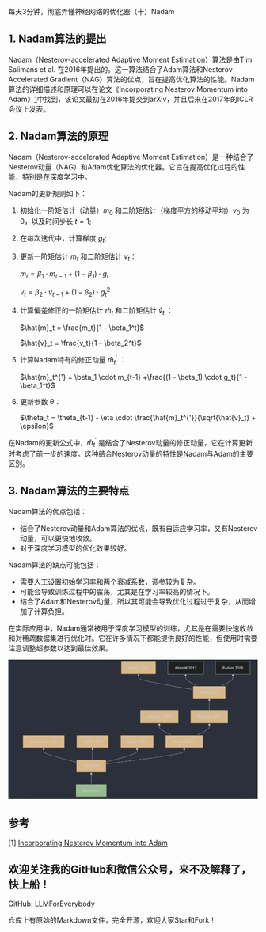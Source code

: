 每天3分钟，彻底弄懂神经网络的优化器（十）Nadam

## 1. Nadam算法的提出
Nadam（Nesterov-accelerated Adaptive Moment Estimation）算法是由Tim Salimans et al. 在2016年提出的。这一算法结合了Adam算法和Nesterov Accelerated Gradient（NAG）算法的优点，旨在提高优化算法的性能。Nadam算法的详细描述和原理可以在论文《Incorporating Nesterov Momentum into Adam》[1](#refer-anchor-1)中找到，该论文最初在2016年提交到arXiv，并且后来在2017年的ICLR会议上发表。

## 2. Nadam算法的原理

Nadam（Nesterov-accelerated Adaptive Moment Estimation）是一种结合了Nesterov动量（NAG）和Adam优化算法的优化器。它旨在提高优化过程的性能，特别是在深度学习中。

Nadam的更新规则如下：

1. 初始化一阶矩估计（动量）$m_0$ 和二阶矩估计（梯度平方的移动平均）$v_0$ 为0，以及时间步长 $t=1$;
2. 在每次迭代中，计算梯度 $g_t$;
3. 更新一阶矩估计 $m_t$ 和二阶矩估计 $v_t$：

   $m_t = \beta_1 \cdot m_{t-1} + (1 - \beta_1) \cdot g_t$

   $v_t = \beta_2 \cdot v_{t-1} + (1 - \beta_2) \cdot g_t^2$

4. 计算偏差修正的一阶矩估计 $\hat{m}_t$ 和二阶矩估计 $\hat{v}_t$ ：

   $\hat{m}_t = \frac{m_t}{1 - \beta_1^t}$

   $\hat{v}_t = \frac{v_t}{1 - \beta_2^t}$

5. 计算Nadam特有的修正动量 $\hat{m}_t^{'}$ ：

   $\hat{m}_t^{'} = \beta_1 \cdot m_{t-1} +\frac{(1 - \beta_1) \cdot g_t}{1 - \beta_1^t}$

6. 更新参数 $\theta$：

   $\theta_t = \theta_{t-1} - \eta \cdot \frac{\hat{m}_t^{'}}{\sqrt{\hat{v}_t} + \epsilon}$

在Nadam的更新公式中，$\hat{m}_t^{'}$ 是结合了Nesterov动量的修正动量，它在计算更新时考虑了前一步的速度。这种结合Nesterov动量的特性是Nadam与Adam的主要区别。

## 3. Nadam算法的主要特点

Nadam算法的优点包括：
- 结合了Nesterov动量和Adam算法的优点，既有自适应学习率，又有Nesterov动量，可以更快地收敛。
- 对于深度学习模型的优化效果较好。

Nadam算法的缺点可能包括：
- 需要人工设置初始学习率和两个衰减系数，调参较为复杂。
- 可能会导致训练过程中的震荡，尤其是在学习率较高的情况下。
- 结合了Adam和Nesterov动量，所以其可能会导致优化过程过于复杂，从而增加了计算负担。

在实际应用中，Nadam通常被用于深度学习模型的训练，尤其是在需要快速收敛和对稀疏数据集进行优化时。它在许多情况下都能提供良好的性能，但使用时需要注意调整超参数以达到最佳效果。   

![alt text](assest/神经网络的优化器（十）Nadam/0.png)

## 参考

[1] [Incorporating Nesterov Momentum into Adam](https://openreview.net/forum?id=OM0jvwB8jIp57ZJjtNEZ)

## 欢迎关注我的GitHub和微信公众号，来不及解释了，快上船！

[GitHub: LLMForEverybody](https://github.com/luhengshiwo/LLMForEverybody)

仓库上有原始的Markdown文件，完全开源，欢迎大家Star和Fork！
